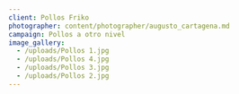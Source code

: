```yaml
---
client: Pollos Friko
photographer: content/photographer/augusto_cartagena.md
campaign: Pollos a otro nivel
image_gallery:
  - /uploads/Pollos 1.jpg
  - /uploads/Pollos 4.jpg
  - /uploads/Pollos 3.jpg
  - /uploads/Pollos 2.jpg
---
```


